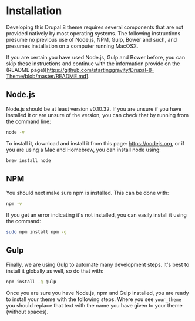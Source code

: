 # Installation

Developing this Drupal 8 theme requires several components that are not provided natively by most operating systems. The following instructions presume no previous use of Node.js, NPM, Gulp, Bower and such, and presumes installation on a computer running MacOSX.

If you are certain you have used Node.js, Gulp and Bower before, you can skip these instructions and continue with the information provide on the (README page)[https://github.com/startinggravity/Drupal-8-Theme/blob/master/README.md].

## Node.js

Node.js should be at least version v0.10.32. If you are unsure if you have installed it or are unsure of the version, you can check that by running from the command line:

```bash
node -v
```

To install it, download and install it from this page: https://nodejs.org, or if you are using a Mac and Homebrew, you can install node using: 

```bash
brew install node
```

## NPM

You should next make sure npm is installed. This can be done with: 

```bash 
npm -v
```

If you get an error indicating it's not installed, you can easily install it using the command: 

```bash
sudo npm install npm -g
```

## Gulp

Finally, we are using Gulp to automate many development steps. It's best to install it globally as well, so do that with:

```bash
npm install -g gulp
```

Once you are sure you have Node.js, npm and Gulp installed, you are ready to install your theme with the following steps. Where you see `your_theme` you should replace that text with the name you have given to your theme (without spaces).
